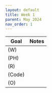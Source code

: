 ```yaml
---
layout: default
title: Week 1
parent: May 2024
nav_order: 1
---
```


| Goal | Notes |                                                                                
| ----------- | ----------- |
|(W)| |
|(PH)| |
|(R)| |
|(Code)| |
|(O)| |

